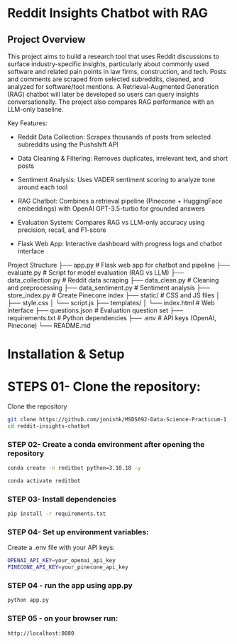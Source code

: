 # Reddit Insights Chatbot with RAG

## Project Overview

This project aims to build a research tool that uses Reddit discussions to surface industry-specific insights, particularly about commonly used software and related pain points in law firms, construction, and tech. Posts and comments are scraped from selected subreddits, cleaned, and analyzed for software/tool mentions. A Retrieval-Augmented Generation (RAG) chatbot will later be developed so users can query insights conversationally. The project also compares RAG performance with an LLM-only baseline.

Key Features:

- Reddit Data Collection: Scrapes thousands of posts from selected subreddits using the Pushshift API

- Data Cleaning & Filtering: Removes duplicates, irrelevant text, and short posts

- Sentiment Analysis: Uses VADER sentiment scoring to analyze tone around each tool

- RAG Chatbot: Combines a retrieval pipeline (Pinecone + HuggingFace embeddings) with OpenAI GPT-3.5-turbo for grounded answers

- Evaluation System: Compares RAG vs LLM-only accuracy using precision, recall, and F1-score

- Flask Web App: Interactive dashboard with progress logs and chatbot interface

Project Structure
├── app.py                     # Flask web app for chatbot and pipeline
├── evaluate.py                # Script for model evaluation (RAG vs LLM)
├── data_collection.py         # Reddit data scraping
├── data_clean.py              # Cleaning and preprocessing
├── data_sentiment.py          # Sentiment analysis
├── store_index.py             # Create Pinecone index
├── static/                    # CSS and JS files
│   ├── style.css
│   └── script.js
├── templates/
│   └── index.html             # Web interface
├── questions.json             # Evaluation question set
├── requirements.txt           # Python dependencies
├── .env                       # API keys (OpenAI, Pinecone)
└── README.md

# Installation & Setup

# STEPS 01- Clone the repository:

Clone the repository

```bash
git clone https://github.com/jonishk/MSDS692-Data-Science-Practicum-1
cd reddit-insights-chatbot

```

### STEP 02- Create a conda environment after opening the repository

```bash
conda create -n reditbot python=3.10.18 -y
````
```bash
conda activate reditbot
````

### STEP 03- Install dependencies
```bash
pip install -r requirements.txt
```
### STEP 04- Set up environment variables:
Create a .env file with your API keys:
```bash
OPENAI_API_KEY=your_openai_api_key
PINECONE_API_KEY=your_pinecone_api_key

```
### STEP 04 - run the app using app.py
```bash
python app.py
```
### STEP 05 - on your browser run:
```bash
http://localhost:8080
```



